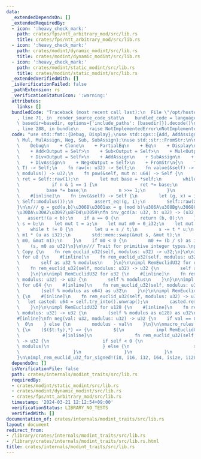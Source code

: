 ```yaml
---
data:
  _extendedDependsOn: []
  _extendedRequiredBy:
  - icon: ':heavy_check_mark:'
    path: crates/fps/ntt_arbitrary_mod/src/lib.rs
    title: crates/fps/ntt_arbitrary_mod/src/lib.rs
  - icon: ':heavy_check_mark:'
    path: crates/modint/dynamic_modint/src/lib.rs
    title: crates/modint/dynamic_modint/src/lib.rs
  - icon: ':heavy_check_mark:'
    path: crates/modint/static_modint/src/lib.rs
    title: crates/modint/static_modint/src/lib.rs
  _extendedVerifiedWith: []
  _isVerificationFailed: false
  _pathExtension: rs
  _verificationStatusIcon: ':warning:'
  attributes:
    links: []
  bundledCode: "Traceback (most recent call last):\n  File \"/opt/hostedtoolcache/Python/3.10.14/x64/lib/python3.10/site-packages/onlinejudge_verify/documentation/build.py\"\
    , line 71, in _render_source_code_stat\n    bundled_code = language.bundle(stat.path,\
    \ basedir=basedir, options={'include_paths': [basedir]}).decode()\n  File \"/opt/hostedtoolcache/Python/3.10.14/x64/lib/python3.10/site-packages/onlinejudge_verify/languages/rust.py\"\
    , line 288, in bundle\n    raise NotImplementedError\nNotImplementedError\n"
  code: "use std::fmt::{Debug, Display};\nuse std::ops::{Add, AddAssign, Div, DivAssign,\
    \ Mul, MulAssign, Neg, Sub, SubAssign};\nuse std::str::FromStr;\n\npub trait ModInt:\n\
    \    Debug\n    + Clone\n    + PartialEq\n    + Eq\n    + Display\n    + Copy\n\
    \    + Add<Output = Self>\n    + Sub<Output = Self>\n    + Mul<Output = Self>\n\
    \    + Div<Output = Self>\n    + AddAssign\n    + SubAssign\n    + MulAssign\n\
    \    + DivAssign\n    + Neg<Output = Self>\n    + FromStr\n{\n    fn new<T: RemEuclidU32>(x:\
    \ T) -> Self;\n    fn raw(x: u32) -> Self;\n    fn value(&self) -> u32;\n    fn\
    \ modulus() -> u32;\n    fn pow(&self, mut n: u64) -> Self {\n        let mut\
    \ ret = Self::raw(1);\n        let mut base = *self;\n        while n > 0 {\n\
    \            if n & 1 == 1 {\n                ret *= base;\n            }\n  \
    \          base *= base;\n            n >>= 1;\n        }\n        ret\n    }\n\
    \    #[inline]\n    fn inv(&self) -> Self {\n        let (g, x) = inv_gcd(self.value(),\
    \ Self::modulus());\n        assert_eq!(g, 1);\n        Self::raw(x)\n    }\n\
    }\n\n/// g = gcd(a,b)\u3068\u3001ax = g (mod b)\u306A\u308Bg\u30680 <= x < b\u306E\
    \u30DA\u30A2\u3092\u8FD4\u3059\nfn inv_gcd(a: u32, b: u32) -> (u32, u32) {\n \
    \   assert!(a < b);\n    if a == 0 {\n        return (b, 0);\n    }\n    let mut\
    \ s = b;\n    let mut t = a;\n    let mut m0 = 0_i32;\n    let mut m1 = 1_i32;\n\
    \    while t != 0 {\n        let u = s / t;\n        s -= t * u;\n        m0 -=\
    \ m1 * (u as i32);\n        std::mem::swap(&mut s, &mut t);\n        std::mem::swap(&mut\
    \ m0, &mut m1);\n    }\n    if m0 < 0 {\n        m0 += (b / s) as i32;\n    }\n\
    \    (s, m0 as u32)\n}\n\n/// Trait for primitive integer types.\npub trait RemEuclidU32:\
    \ Copy {\n    fn rem_euclid_u32(self, modulus: u32) -> u32;\n}\n\nimpl RemEuclidU32\
    \ for u8 {\n    #[inline]\n    fn rem_euclid_u32(self, modulus: u32) -> u32 {\n\
    \        self as u32 % modulus\n    }\n}\n\nimpl RemEuclidU32 for u16 {\n    #[inline]\n\
    \    fn rem_euclid_u32(self, modulus: u32) -> u32 {\n        self as u32 % modulus\n\
    \    }\n}\n\nimpl RemEuclidU32 for u32 {\n    #[inline]\n    fn rem_euclid_u32(self,\
    \ modulus: u32) -> u32 {\n        self % modulus\n    }\n}\n\nimpl RemEuclidU32\
    \ for u64 {\n    #[inline]\n    fn rem_euclid_u32(self, modulus: u32) -> u32 {\n\
    \        (self % modulus as u64) as u32\n    }\n}\n\nimpl RemEuclidU32 for usize\
    \ {\n    #[inline]\n    fn rem_euclid_u32(self, modulus: u32) -> u32 {\n     \
    \   let casted: u64 = self.try_into().unwrap();\n        casted.rem_euclid_u32(modulus)\n\
    \    }\n}\n\nimpl RemEuclidU32 for u128 {\n    #[inline]\n    fn rem_euclid_u32(self,\
    \ modulus: u32) -> u32 {\n        (self % modulus as u128) as u32\n    }\n}\n\n\
    #[inline]\nfn neg(val: u32, modulus: u32) -> u32 {\n    if val == 0 {\n      \
    \  0\n    } else {\n        modulus - val\n    }\n}\n\nmacro_rules! impl_rem_euclid_u32_for_signed\
    \ {\n    ($($t:ty),*) => {\n        $(\n            impl RemEuclidU32 for $t {\n\
    \                #[inline]\n                fn rem_euclid_u32(self, modulus: u32)\
    \ -> u32 {\n                    if self < 0 {\n                        neg(self.unsigned_abs().rem_euclid_u32(modulus),\
    \ modulus)\n                    } else {\n                        self.unsigned_abs().rem_euclid_u32(modulus)\n\
    \                    }\n                }\n            }\n        )*\n    };\n\
    }\n\nimpl_rem_euclid_u32_for_signed!(i8, i16, i32, i64, isize, i128);\n"
  dependsOn: []
  isVerificationFile: false
  path: crates/internals/modint_traits/src/lib.rs
  requiredBy:
  - crates/modint/static_modint/src/lib.rs
  - crates/modint/dynamic_modint/src/lib.rs
  - crates/fps/ntt_arbitrary_mod/src/lib.rs
  timestamp: '2024-03-21 12:12:54+09:00'
  verificationStatus: LIBRARY_NO_TESTS
  verifiedWith: []
documentation_of: crates/internals/modint_traits/src/lib.rs
layout: document
redirect_from:
- /library/crates/internals/modint_traits/src/lib.rs
- /library/crates/internals/modint_traits/src/lib.rs.html
title: crates/internals/modint_traits/src/lib.rs
---
```

